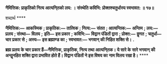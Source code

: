 **नैमित्तिक: प्राकृतिको नित्य आत्यनि्तको लय: ।** **संस्थेति कविभि: प्रोक्तश्चतुर्धास्य स्वभावत: ॥ १७॥** 

शब्दार्थ **** 

**नैमित्तिक:—** **आकस्मिक** **; प्राकृतिक:—** **तात्विक** **; नित्य:—** **संतत** **; आत्यन्तिक:—** **अन्तिम** **; लय:—** **प्रलय** **; संस्था—** **विलय** **;** **इति—** **इस प्रकार** **; कविभि:—** **विद्वान पंडितों द्वारा** **; प्रोक्त:—** **वॢणत** **; चतुर्धा—** **चार प्रकार से** **; अस्य—** **इस ब्रह्माण्ड का** **;** **स्वभावत:—** **भगवान् की निहित शक्ति से।** **.** 

**ब्रह्म प्रलय के चार प्रकार हैं—नैमित्तिक, प्राकृतिक, नित्य तथा आत्यनि्तक। ये सारे के** **सारे भगवान् की अन्तॢनहित शक्ति द्वारा प्रभावित होते हैं। विद्वान पंडितों ने इस विषय का** **नाम विलय रखा है।** **** 